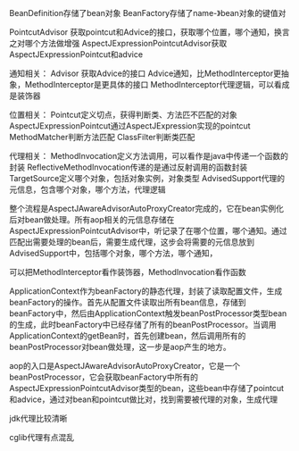 BeanDefinition存储了bean对象
BeanFactory存储了name-》bean对象的键值对

PointcutAdvisor 获取pointcut和Advice的接口，获取哪个位置，哪个通知，换言之对哪个方法做增强
AspectJExpressionPointcutAdvisor获取AspectJExpressionPointcut和advice

通知相关：
Advisor 获取Advice的接口
Advice通知，比MethodInterceptor更抽象，MethodInterceptor是更具体的接口
MethodInterceptor代理逻辑，可以看成是装饰器


位置相关：
Pointcut定义切点，获得判断类、方法匹不匹配的对象
AspectJExpressionPointcut通过AspectJExpression实现的pointcut
MethodMatcher判断方法匹配
ClassFilter判断类匹配

代理相关：
MethodInvocation定义方法调用，可以看作是java中传递一个函数的封装
ReflectiveMethodInvocation传递的是通过反射调用的函数封装
TargetSource定义哪个对象，包括对象实例，对象类型
AdvisedSupport代理的元信息，包含哪个对象，哪个方法，代理逻辑

整个流程是AspectJAwareAdvisorAutoProxyCreator完成的，它在bean实例化后对bean做处理。所有aop相关的元信息存储在AspectJExpressionPointcutAdvisor中，听记录了在哪个位置，哪个通知。通过匹配出需要处理的bean后，需要生成代理，这步会将需要的元信息放到AdvisedSupport中，包括哪个对象，哪个方法，哪个通知，


可以把MethodInterceptor看作装饰器，MethodInvocation看作函数

ApplicationContext作为beanFactory的静态代理，封装了读取配置文件，生成beanFactory的操作。首先从配置文件读取出所有bean信息，存储到beanFactory中，然后由ApplicationContext触发beanPostProcessor类型bean的生成，此时beanFactory中已经存储了所有的beanPostProcessor。当调用ApplicationContext的getBean时，首先创建bean，然后调用所有的beanPostProcessor对bean做处理，这一步是aop产生的地方。

aop的入口是AspectJAwareAdvisorAutoProxyCreator，它是一个beanPostProcessor，它会获取beanFactory中所有的AspectJExpressionPointcutAdvisor类型的bean，这些bean中存储了pointcut和advice，通过对bean和pointcut做比对，找到需要被代理的对象，生成代理


jdk代理比较清晰

cglib代理有点混乱


